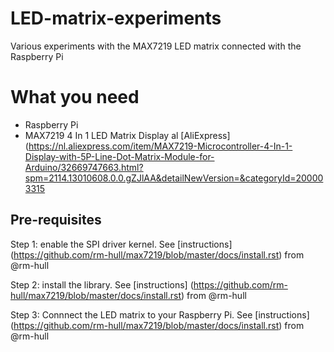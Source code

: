 # LED-matrix-experiments
Various experiments with the MAX7219 LED matrix connected with the Raspberry Pi

# What you need #
- Raspberry Pi
- MAX7219 4 In 1 LED Matrix Display al [AliExpress](https://nl.aliexpress.com/item/MAX7219-Microcontroller-4-In-1-Display-with-5P-Line-Dot-Matrix-Module-for-Arduino/32669747663.html?spm=2114.13010608.0.0.gZJlAA&detailNewVersion=&categoryId=200003315


## Pre-requisites ##
Step 1: enable the SPI driver kernel. See [instructions] (https://github.com/rm-hull/max7219/blob/master/docs/install.rst) from @rm-hull

Step 2: install the library. See [instructions] (https://github.com/rm-hull/max7219/blob/master/docs/install.rst) from @rm-hull

Step 3: Connnect the LED matrix to your Raspberry Pi. See [instructions] (https://github.com/rm-hull/max7219/blob/master/docs/install.rst) from @rm-hull
